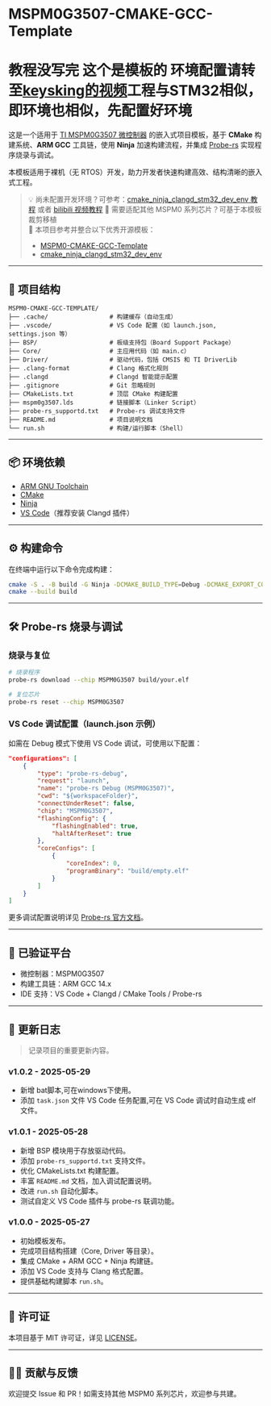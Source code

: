 # MSPM0G3507-CMAKE-GCC-Template
# 教程没写完 这个是模板的 环境配置请转至[keysking的视频](https://www.bilibili.com/video/BV1pnjizYEAk/?spm_id_from=333.1387.homepage.video_card.click&vd_source=9e440f398c1d1374db8629d6beed4370)工程与STM32相似，即环境也相似，先配置好环境
这是一个适用于 [TI MSPM0G3507 微控制器](https://www.ti.com/product/MSPM0G3507) 的嵌入式项目模板，基于 **CMake** 构建系统、**ARM GCC** 工具链，使用 **Ninja** 加速构建流程，并集成 [Probe-rs](https://probe.rs/) 实现程序烧录与调试。

本模板适用于裸机（无 RTOS）开发，助力开发者快速构建高效、结构清晰的嵌入式工程。

> 💡 尚未配置开发环境？可参考：[cmake_ninja_clangd_stm32_dev_env 教程](https://github.com/linkyourbin/cmake_ninja_clangd_stm32_dev_env/blob/master/tut.md) 或者 [bilibili 视频教程](https://www.bilibili.com/video/BV11tj9zDEVa/?spm_id_from=333.1007.top_right_bar_window_history.content.click&vd_source=9e440f398c1d1374db8629d6beed4370)
> 🔄 需要适配其他 MSPM0 系列芯片？可基于本模板裁剪移植  
> 📌 本项目参考并整合以下优秀开源模板：
> - [MSPM0-CMAKE-GCC-Template](https://github.com/zhzhongshi/MSPM0-CMAKE-GCC-Template)
> - [cmake_ninja_clangd_stm32_dev_env](https://github.com/linkyourbin/cmake_ninja_clangd_stm32_dev_env)

---

## 🧱 项目结构

```
MSPM0-CMAKE-GCC-TEMPLATE/
├── .cache/                 # 构建缓存（自动生成）
├── .vscode/                # VS Code 配置（如 launch.json, settings.json 等）
├── BSP/                    # 板级支持包（Board Support Package）
├── Core/                   # 主应用代码（如 main.c）
├── Driver/                 # 驱动代码，包括 CMSIS 和 TI DriverLib
├── .clang-format           # Clang 格式化规则
├── .clangd                 # Clangd 智能提示配置
├── .gitignore              # Git 忽略规则
├── CMakeLists.txt          # 顶层 CMake 构建配置
├── mspm0g3507.lds          # 链接脚本（Linker Script）
├── probe-rs_supportd.txt   # Probe-rs 调试支持文件
├── README.md               # 项目说明文档
└── run.sh                  # 构建/运行脚本（Shell）
```

---

## 📦 环境依赖

- [ARM GNU Toolchain](https://developer.arm.com/downloads/-/arm-gnu-toolchain)
- [CMake](https://cmake.org/download/)
- [Ninja](https://ninja-build.org/)
- [VS Code](https://code.visualstudio.com/)（推荐安装 Clangd 插件）

---

## ⚙️ 构建命令

在终端中运行以下命令完成构建：

```bash
cmake -S . -B build -G Ninja -DCMAKE_BUILD_TYPE=Debug -DCMAKE_EXPORT_COMPILE_COMMANDS=TRUE
cmake --build build
```

---

## 🛠️ Probe-rs 烧录与调试

### 烧录与复位

```bash
# 烧录程序
probe-rs download --chip MSPM0G3507 build/your.elf

# 复位芯片
probe-rs reset --chip MSPM0G3507
```

### VS Code 调试配置（launch.json 示例）

如需在 Debug 模式下使用 VS Code 调试，可使用以下配置：

```json
"configurations": [
    {
        "type": "probe-rs-debug",
        "request": "launch",
        "name": "probe-rs Debug (MSPM0G3507)",
        "cwd": "${workspaceFolder}",
        "connectUnderReset": false,
        "chip": "MSPM0G3507",
        "flashingConfig": {
            "flashingEnabled": true,
            "haltAfterReset": true
        },
        "coreConfigs": [
            {
                "coreIndex": 0,
                "programBinary": "build/empty.elf"
            }
        ]
    }
]
```

更多调试配置说明详见 [Probe-rs 官方文档](https://probe.rs/docs/tools/debugger/)。

---

## 🧪 已验证平台

- 微控制器：MSPM0G3507
- 构建工具链：ARM GCC 14.x
- IDE 支持：VS Code + Clangd / CMake Tools / Probe-rs

---

## 📝 更新日志

> 记录项目的重要更新内容。

### v1.0.2 - 2025-05-29
- 新增 bat脚本,可在windows下使用。
- 添加 `task.json` 文件 VS Code 任务配置,可在 VS Code 调试时自动生成 elf 文件。

### v1.0.1 - 2025-05-28
- 新增 BSP 模块用于存放驱动代码。
- 添加 `probe-rs_supportd.txt` 支持文件。
- 优化 CMakeLists.txt 构建配置。
- 丰富 `README.md` 文档，加入调试配置说明。
- 改进 `run.sh` 自动化脚本。
- 测试自定义 VS Code 插件与 probe-rs 联调功能。

### v1.0.0 - 2025-05-27
- 初始模板发布。
- 完成项目结构搭建（Core, Driver 等目录）。
- 集成 CMake + ARM GCC + Ninja 构建链。
- 添加 VS Code 支持与 Clang 格式配置。
- 提供基础构建脚本 `run.sh`。

---

## 📄 许可证

本项目基于 MIT 许可证，详见 [LICENSE](./LICENSE)。

---

## 🙋‍♂️ 贡献与反馈

欢迎提交 Issue 和 PR！如需支持其他 MSPM0 系列芯片，欢迎参与共建。
